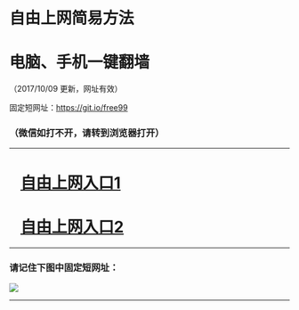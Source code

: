 ﻿# 自由上网简易方法

# 电脑、手机一键翻墙

（2017/10/09 更新，网址有效）

固定短网址：https://git.io/free99

### （微信如打不开，请转到浏览器打开）


***





# &nbsp;&nbsp; <a href="http://ft207794823.fwq-tz-1001.info/fwqtz01.html?t=10090011267 " target="_blank">自由上网入口1</a>
# &nbsp;&nbsp; <a href="http://ft3273914461.fwq-tz-1002.info/fwqtz02.html?t=100900115916 " target="_blank">自由上网入口2</a>
***

### 请记住下图中固定短网址：

<img src="https://s3-us-west-2.amazonaws.com/fwq-1001/yjfq-20170905okok.png" /> 


***

